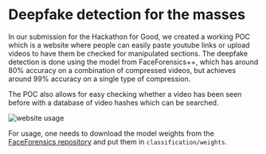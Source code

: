# Deepfake detection for the masses
In our submission for the Hackathon for Good, we created a working POC which is a website where people can easily paste youtube links or upload videos to have them be checked for manipulated sections. The deepfake detection is done using the model from FaceForensics++, which has around 80% accuracy on a combination of compressed videos, but achieves around 99% accuracy on a single type of compression. 

The POC also allows for easy checking whether a video has been seen before with a database of video hashes which can be searched. 

![website usage](images/website_usage.gif)

For usage, one needs to download the model weights from the [FaceForensics repository](https://github.com/ondyari/FaceForensics) and put them in `classification/weights`. 
